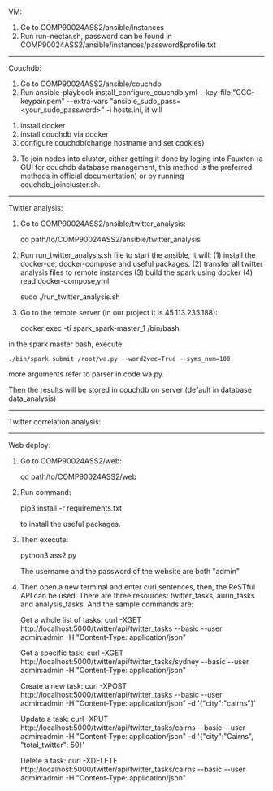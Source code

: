 VM:
1. Go to COMP90024ASS2/ansible/instances
2. Run run-nectar.sh, password can be found in COMP90024ASS2/ansible/instances/password&profile.txt
---------------------------------------------------------------------------
Couchdb:
1. Go to COMP90024ASS2/ansible/couchdb
2. Run ansible-playbook install_configure_couchdb.yml --key-file "CCC-keypair.pem" --extra-vars "ansible_sudo_pass=<your_sudo_password>" -i hosts.ini, it will 
  1) install docker 
  2) install couchdb via docker 
  3) configure couchdb(change hostname and set cookies)
3. To join nodes into cluster, either getting it done by loging into Fauxton
(a GUI for couchdb database management, this method is the preferred methods in official documentation) or by running couchdb_joincluster.sh.

---------------------------------------------------------------------------
Twitter analysis:

1. Go to COMP90024ASS2/ansible/twitter_analysis:
    
    cd path/to/COMP90024ASS2/ansible/twitter_analysis

2. Run run_twitter_analysis.sh file to start the ansible, it will:
 (1) install the docker-ce, docker-compose and useful packages. 
 (2) transfer all twitter analysis files to remote instances
 (3) build the spark using docker
 (4) read docker-compose,yml

    sudo ./run_twitter_analysis.sh

3. Go to the remote server (in our project it is 45.113.235.188):
    
    docker exec -ti spark_spark-master_1 /bin/bash

in the spark master bash, execute: 
    
    ./bin/spark-submit /root/wa.py --word2vec=True --syms_num=100

more arguments refer to parser in code wa.py.

Then the results will be stored in couchdb on server (default in database data_analysis)

---------------------------------------------------------------------------
Twitter correlation analysis:

---------------------------------------------------------------------------
Web deploy:

1. Go to COMP90024ASS2/web:

    cd path/to/COMP90024ASS2/web
    
2. Run command:

    pip3 install -r requirements.txt

   to install the useful packages. 

3. Then execute:
    
    python3 ass2.py
    
    The username and the password of the website are both "admin"

4. Then open a new terminal and enter curl sentences, then, the ReSTful API can be used. There are three resources: twitter_tasks, aurin_tasks and analysis_tasks. And the sample commands are:
    
    Get a whole list of tasks:
        curl -XGET http://localhost:5000/twitter/api/twitter_tasks --basic --user admin:admin -H "Content-Type: application/json"
    
    Get a specific task:
        curl -XGET http://localhost:5000/twitter/api/twitter_tasks/sydney --basic --user admin:admin -H "Content-Type: application/json"

    Create a new task:
        curl -XPOST http://localhost:5000/twitter/api/twitter_tasks --basic --user admin:admin -H "Content-Type: application/json" -d '{"city":"cairns"}'
    
    Update a task:
        curl -XPUT http://localhost:5000/twitter/api/twitter_tasks/cairns --basic --user admin:admin -H "Content-Type: application/json" -d '{"city":"Cairns", "total_twitter": 50}'
    
    Delete a task:
        curl -XDELETE http://localhost:5000/twitter/api/twitter_tasks/cairns --basic --user admin:admin -H "Content-Type: application/json"
